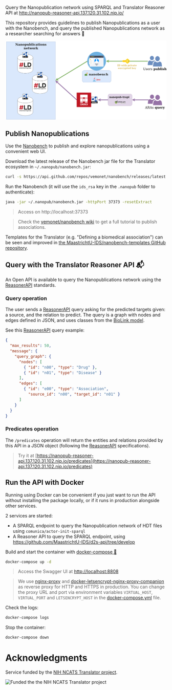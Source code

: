 Query the Nanopublication network using SPARQL and Translator Reasoner API at http://nanopub-reasoner-api.137.120.31.102.nip.io/ 

This repository provides guidelines to publish Nanopublications as a user with the Nanobench, and query the published Nanopublications network as a researcher searching for answers 💬

![PSKG](PSKG-knowledge_collaboratory.png)

## Publish Nanopublications

Use the [Nanobench](https://github.com/vemonet/nanobench) to publish and explore nanopublications using a convenient web UI.

Download the latest release of the Nanobench jar file for the Translator ecosystem in `~/.nanopub/nanobench.jar`:

```bash
curl -s https://api.github.com/repos/vemonet/nanobench/releases/latest | grep "browser_download_url.*.jar" | cut -d : -f 2,3 | tr -d \" | wget -O ~/.nanopub/nanobench.jar -i -
```

Run the Nanobench (it will use the `ids_rsa` key in the `.nanopub` folder to authenticate):

```bash
java -jar ~/.nanopub/nanobench.jar -httpPort 37373 -resetExtract
```

> Access on http://localhost:37373

> Check the [vemonet/nanobench wiki](https://github.com/vemonet/nanobench/wiki/Add-an-evidence-to-an-association) to get a full tutorial to publish associations.

Templates for the Translator (e.g. "Defining a biomedical association") can be seen and improved in [the MaastrichtU-IDS/nanobench-templates GitHub repository](https://github.com/MaastrichtU-IDS/nanobench-templates/tree/master/templates/translator).

## Query with the Translator Reasoner API 📬

An Open API is available to query the Nanopublications network using the [ReasonerAPI](https://github.com/NCATSTranslator/ReasonerAPI) standards.

### Query operation

The user sends a [ReasonerAPI](https://github.com/NCATSTranslator/ReasonerAPI) query asking for the predicted targets given: a source, and the relation to predict. The query is a graph with nodes and edges defined in JSON, and uses classes from the [BioLink model](https://biolink.github.io/biolink-model).

See this [ReasonerAPI](https://github.com/NCATSTranslator/ReasonerAPI) query example:

```json
{
  "max_results": 50,
  "message": {
    "query_graph": {
      "nodes": [
        { "id": "n00", "type": "Drug" },
        { "id": "n01", "type": "Disease" }
      ],
      "edges": [
        { "id": "e00", "type": "Association",
          "source_id": "n00", "target_id": "n01" }
      ]
    }
  }
}
```

### Predicates operation

The `/predicates` operation will return the entities and relations provided by this API in a JSON object (following the [ReasonerAPI](https://github.com/NCATSTranslator/ReasonerAPI) specifications).

> Try it at [https://nanopub-reasoner-api.137.120.31.102.nip.io/predicates](https://nanopub-reasoner-api.137.120.31.102.nip.io/predicates)

## Run the API with Docker

Running using Docker can be convenient if you just want to run the API without installing the package locally, or if it runs in production alongside other services.

2 services are started:

* A SPARQL endpoint to query the Nanopublication network of HDT files using `comunica/actor-init-sparql`
* A Reasoner API to query the SPARQL endpoint, using https://github.com/MaastrichtU-IDS/d2s-api/tree/develop

Build and start the container with [docker-compose 🐳](https://docs.docker.com/compose/)

```bash
docker-compose up -d
```

> Access the Swagger UI at [http://localhost:8808](http://localhost:8808)

> We use [nginx-proxy](https://github.com/nginx-proxy/nginx-proxy) and [docker-letsencrypt-nginx-proxy-companion](https://github.com/nginx-proxy/docker-letsencrypt-nginx-proxy-companion) as reverse proxy for HTTP and HTTPS in production. You can change the proxy URL and port via environment variables `VIRTUAL_HOST`, `VIRTUAL_PORT` and `LETSENCRYPT_HOST` in the [docker-compose.yml](https://github.com/MaastrichtU-IDS/nanopub-reasoner-api/blob/master/docker-compose.yml) file.

Check the logs:

```bash
docker-compose logs
```

Stop the container:

```bash
docker-compose down
```

# Acknowledgments

Service funded by the [NIH NCATS Translator project](https://ncats.nih.gov/translator/about). 

![Funded the the NIH NCATS Translator project](https://ncats.nih.gov/files/TranslatorGraphic2020_1100x420.jpg)